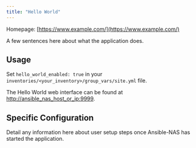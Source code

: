 ```yaml
---
title: "Hello World"
---
```


Homepage: [https://www.example.com/](https://www.example.com/)

A few sentences here about what the application does.

## Usage

Set `hello_world_enabled: true` in your `inventories/<your_inventory>/group_vars/site.yml` file.

The Hello World web interface can be found at [http://ansible_nas_host_or_ip:9999](http://ansible_nas_host_or_ip:9999).

## Specific Configuration

Detail any information here about user setup steps once Ansible-NAS has started the application.

